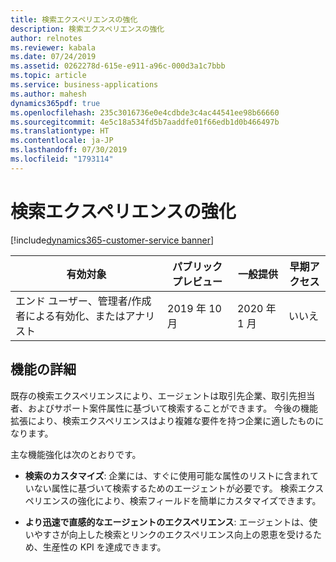 ```yaml
---
title: 検索エクスペリエンスの強化
description: 検索エクスペリエンスの強化
author: relnotes
ms.reviewer: kabala
ms.date: 07/24/2019
ms.assetid: 0262278d-615e-e911-a96c-000d3a1c7bbb
ms.topic: article
ms.service: business-applications
ms.author: mahesh
dynamics365pdf: true
ms.openlocfilehash: 235c3016736e0e4cdbde3c4ac44541ee98b66660
ms.sourcegitcommit: 4e5c18a534fd5b7aaddfe01f66edb1d0b466497b
ms.translationtype: HT
ms.contentlocale: ja-JP
ms.lasthandoff: 07/30/2019
ms.locfileid: "1793114"
---
```

# <a name="enhanced-search-experience"></a>検索エクスペリエンスの強化
[!include[dynamics365-customer-service banner](../includes/dynamics365-customer-service.md)]

| 有効対象    |  パブリック プレビュー | 一般提供 | 早期アクセス |
| ---------- | ---------- |---------- |---------- |
|エンド ユーザー、管理者/作成者による有効化、またはアナリスト|2019 年 10 月| 2020 年 1 月|いいえ |






## <a name="feature-details"></a>機能の詳細
<!--feature detail start -->
既存の検索エクスペリエンスにより、エージェントは取引先企業、取引先担当者、およびサポート案件属性に基づいて検索することができます。 今後の機能拡張により、検索エクスペリエンスはより複雑な要件を持つ企業に適したものになります。 

主な機能強化は次のとおりです。

- **検索のカスタマイズ**: 企業には、すぐに使用可能な属性のリストに含まれていない属性に基づいて検索するためのエージェントが必要です。 検索エクスペリエンスの強化により、検索フィールドを簡単にカスタマイズできます。

- **より迅速で直感的なエージェントのエクスペリエンス**: エージェントは、使いやすさが向上した検索とリンクのエクスペリエンス向上の恩恵を受けるため、生産性の KPI を達成できます。
<!--feature detail end -->











